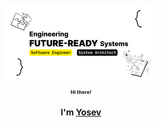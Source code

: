 ![Profile Banner](https://raw.githubusercontent.com/yosmisyael/yosmisyael/refs/heads/main/profile-banner.png)
<div align="center">
<h3>Hi there!</h3>
<h1>I'm <a href="yosmisyael.github.io">Yosev</a></h1>  
</div>
